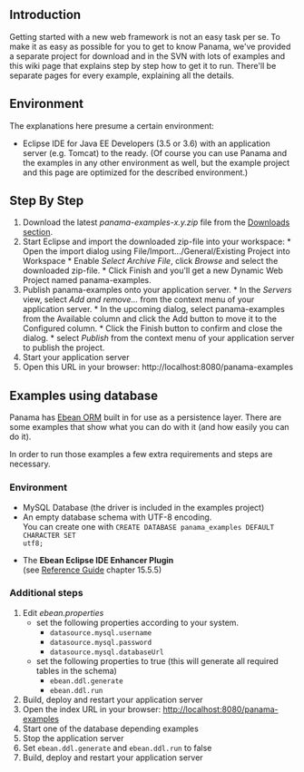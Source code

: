 ## Introduction ##

Getting started with a new web framework is not an easy task per se. To make it as easy as possible for you to get to know Panama, we've provided a separate project for download and in the SVN with lots of examples and this wiki page that explains step by step how to get it to run. There'll be separate pages for every example, explaining all the details.

## Environment ##

The explanations here presume a certain environment:

  * Eclipse IDE for Java EE Developers (3.5 or 3.6) with an application server (e.g. Tomcat) to the ready. (Of course you can use Panama and the examples in any other environment as well, but the example project and this page are optimized for the described environment.)

## Step By Step ##

  1. Download the latest _panama-examples-x.y.zip_ file from the [Downloads section](http://code.google.com/p/panama-framework/downloads/list).
  1. Start Eclipse and import the downloaded zip-file into your workspace:
    * Open the import dialog using File/Import.../General/Existing Project into Workspace
    * Enable _Select Archive File_, click _Browse_ and select the downloaded zip-file.
    * Click Finish and you'll get a new Dynamic Web Project named panama-examples.
  1. Publish panama-examples onto your application server.
    * In the _Servers_ view, select _Add and remove..._ from the context menu of your application server.
    * In the upcoming dialog, select panama-examples from the Available column and click the Add button to move it to the Configured column.
    * Click the Finish button to confirm and close the dialog.
    * select _Publish_ from the context menu of your application server to publish the project.
  1. Start your application server
  1. Open this URL in your browser: http://localhost:8080/panama-examples

## Examples using database ##

Panama has [Ebean ORM](http://www.avaje.org/) built in for use as a persistence layer. There are some examples that show what you can do with it (and how easily you can do it).

In order to run those examples a few extra requirements and steps are necessary.

### Environment ###

  * MySQL Database (the driver is included in the examples project)
  * An empty database schema with UTF-8 encoding.<br>You can create one with <code>CREATE DATABASE panama_examples DEFAULT CHARACTER SET utf8;</code>
<ul><li>The <b>Ebean Eclipse IDE Enhancer Plugin</b><br>(see <a href='http://www.avaje.org/doc/ebean-userguide.pdf'>Reference Guide</a> chapter 15.5.5)</li></ul>

<h3>Additional steps</h3>

<ol><li>Edit <i>ebean.properties</i>
<ul><li>set the following properties according to your system.<br>
<ul><li><code>datasource.mysql.username</code>
</li><li><code>datasource.mysql.password</code>
</li><li><code>datasource.mysql.databaseUrl</code>
</li></ul></li><li>set the following properties to true (this will generate all required tables in the schema)<br>
<ul><li><code>ebean.ddl.generate</code>
</li><li><code>ebean.ddl.run</code>
</li></ul></li></ul></li><li>Build, deploy and restart your application server<br>
</li><li>Open the index URL in your browser: <a href='http://localhost:8080/panama-examples'>http://localhost:8080/panama-examples</a>
</li><li>Start one of the database depending examples<br>
</li><li>Stop the application server<br>
</li><li>Set <code>ebean.ddl.generate</code> and <code>ebean.ddl.run</code> to false<br>
</li><li>Build, deploy and restart your application server